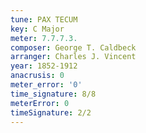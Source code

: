 ```yaml
---
tune: PAX TECUM
key: C Major
meter: 7.7.7.3.
composer: George T. Caldbeck
arranger: Charles J. Vincent
year: 1852-1912
anacrusis: 0
meter_error: '0'
time_signature: 8/8
meterError: 0
timeSignature: 2/2
---
```

